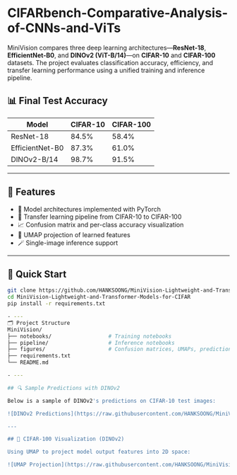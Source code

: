# CIFARbench-Comparative-Analysis-of-CNNs-and-ViTs

MiniVision compares three deep learning architectures—**ResNet-18**, **EfficientNet-B0**, and **DINOv2 (ViT-B/14)**—on **CIFAR-10** and **CIFAR-100** datasets. The project evaluates classification accuracy, efficiency, and transfer learning performance using a unified training and inference pipeline.

## 📊 Final Test Accuracy

| Model           | CIFAR-10 | CIFAR-100 |
|----------------|----------|-----------|
| ResNet-18      | 84.5%    | 58.4%     |
| EfficientNet-B0| 87.3%    | 61.0%     |
| DINOv2-B/14    | 98.7%    | 91.5%     |

---

## 🔧 Features

- 🧠 Model architectures implemented with PyTorch
- 🔁 Transfer learning pipeline from CIFAR-10 to CIFAR-100
- 📈 Confusion matrix and per-class accuracy visualization
- 🧭 UMAP projection of learned features
- 🪄 Single-image inference support

- ---

## 🚀 Quick Start

```bash
git clone https://github.com/HANKSOONG/MiniVision-Lightweight-and-Transformer-Models-for-CIFAR.git
cd MiniVision-Lightweight-and-Transformer-Models-for-CIFAR
pip install -r requirements.txt

- ---
🗂️ Project Structure
MiniVision/
├── notebooks/                  # Training notebooks
├── pipeline/                   # Inference notebooks
├── figures/                    # Confusion matrices, UMAPs, prediction samples
├── requirements.txt
└── README.md

- ---

## 🔍 Sample Predictions with DINOv2

Below is a sample of DINOv2's predictions on CIFAR-10 test images:

![DINOv2 Predictions](https://raw.githubusercontent.com/HANKSOONG/MiniVision-Lightweight-and-Transformer-Models-for-CIFAR/main/figures/prediction_for_dinov2_cifar10.png)

---

## 🧬 CIFAR-100 Visualization (DINOv2)

Using UMAP to project model output features into 2D space:

![UMAP Projection](https://raw.githubusercontent.com/HANKSOONG/MiniVision-Lightweight-and-Transformer-Models-for-CIFAR/main/figures/umap_embeddings/umap_dino_cifar100.png)



